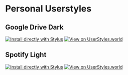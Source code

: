 # Personal Userstyles

## Google Drive Dark

[![Install directly with Stylus](https://img.shields.io/badge/Install%20directly%20with-Stylus-00adad.svg)](https://userstyles.world/api/style/216.user.css) [![View on UserStyles.world](https://img.shields.io/badge/dynamic/json?label=View%20on%20UserStyles.world&query=total_installs&suffix=%20installs&url=https%3A%2F%2Fuserstyles.world%2Fapi%2Fstyle%2Fstats%2F216)](https://userstyles.world/style/216/google-drive-dark)

## Spotify Light

[![Install directly with Stylus](https://img.shields.io/badge/Install%20directly%20with-Stylus-00adad.svg)](https://userstyles.world/api/style/137.user.css) [![View on UserStyles.world](https://img.shields.io/badge/dynamic/json?label=View%20on%20UserStyles.world&query=total_installs&suffix=%20installs&url=https%3A%2F%2Fuserstyles.world%2Fapi%2Fstyle%2Fstats%2F137)](https://userstyles.world/style/137/spotify-light)
